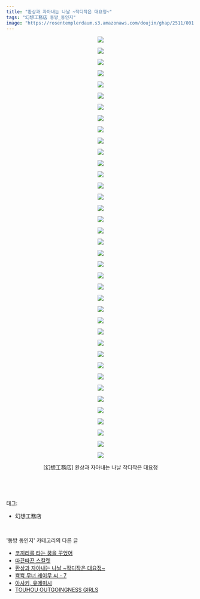 ```yaml
---
title: "환상과 자아내는 나날 ~작디작은 대요정~"
tags: "幻想工務店 동방_동인지"
image: "https://rosentemplerdaum.s3.amazonaws.com/doujin/ghap/2511/001.jpg"
---
```

<div class="article">
<p style="text-align: center; clear: none; float: none;"><img src="{{ site.imgserver10 }}/ghap/2511/001.jpg"/></p>
<p style="text-align: center; clear: none; float: none;"><img src="{{ site.imgserver10 }}/ghap/2511/002.jpg"/></p>
<p style="text-align: center; clear: none; float: none;"><img src="{{ site.imgserver10 }}/ghap/2511/003.jpg"/></p>
<p style="text-align: center; clear: none; float: none;"><img src="{{ site.imgserver10 }}/ghap/2511/004.jpg"/></p>
<p style="text-align: center; clear: none; float: none;"><img src="{{ site.imgserver10 }}/ghap/2511/005.jpg"/></p>
<p style="text-align: center; clear: none; float: none;"><img src="{{ site.imgserver10 }}/ghap/2511/006.jpg"/></p>
<p style="text-align: center; clear: none; float: none;"><img src="{{ site.imgserver10 }}/ghap/2511/007.jpg"/></p>
<p style="text-align: center; clear: none; float: none;"><img src="{{ site.imgserver10 }}/ghap/2511/008.jpg"/></p>
<p style="text-align: center; clear: none; float: none;"><img src="{{ site.imgserver10 }}/ghap/2511/009.jpg"/></p>
<p style="text-align: center; clear: none; float: none;"><img src="{{ site.imgserver10 }}/ghap/2511/010.jpg"/></p>
<p style="text-align: center; clear: none; float: none;"><img src="{{ site.imgserver10 }}/ghap/2511/011.jpg"/></p>
<p style="text-align: center; clear: none; float: none;"><img src="{{ site.imgserver10 }}/ghap/2511/012.jpg"/></p>
<p style="text-align: center; clear: none; float: none;"><img src="{{ site.imgserver10 }}/ghap/2511/013.jpg"/></p>
<p style="text-align: center; clear: none; float: none;"><img src="{{ site.imgserver10 }}/ghap/2511/014.jpg"/></p>
<p style="text-align: center; clear: none; float: none;"><img src="{{ site.imgserver10 }}/ghap/2511/015.jpg"/></p>
<p style="text-align: center; clear: none; float: none;"><img src="{{ site.imgserver10 }}/ghap/2511/016.jpg"/></p>
<p style="text-align: center; clear: none; float: none;"><img src="{{ site.imgserver10 }}/ghap/2511/017.jpg"/></p>
<p style="text-align: center; clear: none; float: none;"><img src="{{ site.imgserver10 }}/ghap/2511/018.jpg"/></p>
<p style="text-align: center; clear: none; float: none;"><img src="{{ site.imgserver10 }}/ghap/2511/019.jpg"/></p>
<p style="text-align: center; clear: none; float: none;"><img src="{{ site.imgserver10 }}/ghap/2511/020.jpg"/></p>
<p style="text-align: center; clear: none; float: none;"><img src="{{ site.imgserver10 }}/ghap/2511/021.jpg"/></p>
<p style="text-align: center; clear: none; float: none;"><img src="{{ site.imgserver10 }}/ghap/2511/022.jpg"/></p>
<p style="text-align: center; clear: none; float: none;"><img src="{{ site.imgserver10 }}/ghap/2511/023.jpg"/></p>
<p style="text-align: center; clear: none; float: none;"><img src="{{ site.imgserver10 }}/ghap/2511/024.jpg"/></p>
<p style="text-align: center; clear: none; float: none;"><img src="{{ site.imgserver10 }}/ghap/2511/025.jpg"/></p>
<p style="text-align: center; clear: none; float: none;"><img src="{{ site.imgserver10 }}/ghap/2511/026.jpg"/></p>
<p style="text-align: center; clear: none; float: none;"><img src="{{ site.imgserver10 }}/ghap/2511/027.jpg"/></p>
<p style="text-align: center; clear: none; float: none;"><img src="{{ site.imgserver10 }}/ghap/2511/028.jpg"/></p>
<p style="text-align: center; clear: none; float: none;"><img src="{{ site.imgserver10 }}/ghap/2511/029.jpg"/></p>
<p style="text-align: center; clear: none; float: none;"><img src="{{ site.imgserver10 }}/ghap/2511/030.jpg"/></p>
<p style="text-align: center; clear: none; float: none;"><img src="{{ site.imgserver10 }}/ghap/2511/031.jpg"/></p>
<p style="text-align: center; clear: none; float: none;"><img src="{{ site.imgserver10 }}/ghap/2511/032.jpg"/></p>
<p style="text-align: center; clear: none; float: none;"><img src="{{ site.imgserver10 }}/ghap/2511/033.jpg"/></p>
<p style="text-align: center; clear: none; float: none;"><img src="{{ site.imgserver10 }}/ghap/2511/034.jpg"/></p>
<p style="text-align: center; clear: none; float: none;"><img src="{{ site.imgserver10 }}/ghap/2511/035.jpg"/></p>
<p style="text-align: center; clear: none; float: none;"><img src="{{ site.imgserver10 }}/ghap/2511/036.jpg"/></p>
<p style="text-align: center; clear: none; float: none;"><img src="{{ site.imgserver10 }}/ghap/2511/037.jpg"/></p>
<p style="text-align: center; clear: none; float: none;"><img src="{{ site.imgserver10 }}/ghap/2511/038.jpg"/></p>
<p style="text-align: center; clear: none; float: none;">[幻想工務店] 환상과 자아내는 나날 작디작은 대요정</p>
<p><br/></p>
</div><br/>
<div class="tagTrail">
<p>태그: </p>
<ul>
<li>幻想工務店</li>
</ul>
</div><br/>
<div class="another">
<p>'동방 동인지' 카테고리의 다른 글</p>
<ul>
<li><a href="/ghap_2513">코끼리를 타는 꿈을 꾸었어</a></li>
<li><a href="/ghap_2512">따끈따끈 스칼렛</a></li>
<li><a href="/ghap_2511">환상과 자아내는 나날 ~작디작은 대요정~</a></li>
<li><a href="/ghap_2508">뾱뾱 무녀 레이무 씨 - 7</a></li>
<li><a href="/ghap_2507">아사키, 유메미시</a></li>
<li><a href="/ghap_2506">TOUHOU OUTGOINGNESS GIRLS</a></li>
</ul>
</div><br/>
<div class="cb_module cb_fluid">
<div class="cb_wrt cb_profile">
</div><!-- commentList close -->
</div><br/>
